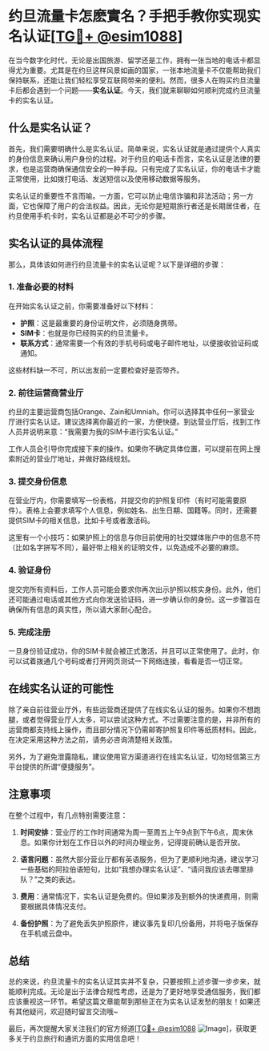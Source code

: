 # 约旦流量卡怎麽實名？手把手教你实现实名认证[[TG💪+ @esim1088](https://t.me/s/esim1088)]

在当今数字化时代，无论是出国旅游、留学还是工作，拥有一张当地的电话卡都显得尤为重要。尤其是在约旦这样风景如画的国家，一张本地流量卡不仅能帮助我们保持联系，还能让我们轻松享受互联网带来的便利。然而，很多人在购买约旦流量卡后都会遇到一个问题——**实名认证**。今天，我们就来聊聊如何顺利完成约旦流量卡的实名认证。

## 什么是实名认证？

首先，我们需要明确什么是实名认证。简单来说，实名认证就是通过提供个人真实的身份信息来确认用户身份的过程。对于约旦的电话卡而言，实名认证是法律的要求，也是运营商确保通信安全的一种手段。只有完成了实名认证，你的电话卡才能正常使用，比如拨打电话、发送短信以及使用移动数据等服务。

实名认证的重要性不言而喻。一方面，它可以防止电信诈骗和非法活动；另一方面，它也保障了用户的合法权益。因此，无论你是短期旅行者还是长期居住者，在约旦使用手机卡时，实名认证都是必不可少的步骤。

## 实名认证的具体流程

那么，具体该如何进行约旦流量卡的实名认证呢？以下是详细的步骤：

### 1. 准备必要的材料

在开始实名认证之前，你需要准备好以下材料：

- **护照**：这是最重要的身份证明文件，必须随身携带。
- **SIM卡**：也就是你已经购买的约旦流量卡。
- **联系方式**：通常需要一个有效的手机号码或电子邮件地址，以便接收验证码或通知。

这些材料缺一不可，所以出发前一定要检查好是否带齐。

### 2. 前往运营商营业厅

约旦的主要运营商包括Orange、Zain和Umniah。你可以选择其中任何一家营业厅进行实名认证。建议选择离你最近的一家，方便快捷。到达营业厅后，找到工作人员并说明来意：“我需要为我的SIM卡进行实名认证。”

工作人员会引导你完成接下来的操作。如果你不确定具体位置，可以提前在网上搜索附近的营业厅地址，并做好路线规划。

### 3. 提交身份信息

在营业厅内，你需要填写一份表格，并提交你的护照复印件（有时可能需要原件）。表格上会要求填写个人信息，例如姓名、出生日期、国籍等。同时，还需要提供SIM卡的相关信息，比如卡号或者激活码。

这里有一个小技巧：如果护照上的信息与你目前使用的社交媒体账户中的信息不符（比如名字拼写不同），最好带上相关的证明文件，以免造成不必要的麻烦。

### 4. 验证身份

提交完所有资料后，工作人员可能会要求你再次出示护照以核实身份。此外，他们还可能通过电话或其他方式向你发送验证码，进一步确认你的身份。这一步骤旨在确保所有信息的真实性，所以请大家耐心配合。

### 5. 完成注册

一旦身份验证成功，你的SIM卡就会被正式激活，并且可以正常使用了。此时，你可以试着拨通几个号码或者打开网页测试一下网络连接，看看是否一切正常。

## 在线实名认证的可能性

除了亲自前往营业厅外，有些运营商还提供了在线实名认证的服务。如果你不想跑腿，或者觉得营业厅人太多，可以尝试这种方式。不过需要注意的是，并非所有的运营商都支持线上操作，而且部分情况下仍需邮寄护照复印件等纸质材料。因此，在决定采用这种方法之前，请务必咨询清楚相关政策。

另外，为了避免泄露隐私，建议使用官方渠道进行在线实名认证，切勿轻信第三方平台提供的所谓“便捷服务”。

## 注意事项

在整个过程中，有几点特别需要注意：

1. **时间安排**：营业厅的工作时间通常为周一至周五上午9点到下午6点，周末休息。如果你计划在工作日以外的时间办理业务，记得提前确认是否开放。
   
2. **语言问题**：虽然大部分营业厅都有英语服务，但为了更顺利地沟通，建议学习一些基础的阿拉伯语短句，比如“我想办理实名认证”、“请问我应该去哪里排队？”之类的表达。

3. **费用**：通常情况下，实名认证是免费的。但如果涉及到额外的快递费用，则需要根据具体情况支付。

4. **备份护照**：为了避免丢失护照原件，建议事先复印几份备用，并将电子版保存在手机或云盘中。

## 总结

总的来说，约旦流量卡的实名认证其实并不复杂，只要按照上述步骤一步步来，就能顺利完成。无论是出于法律合规性考虑，还是为了更好地享受通信服务，我们都应该重视这一环节。希望这篇文章能帮到那些正在为实名认证发愁的朋友！如果还有其他疑问，欢迎随时留言交流哦~

最后，再次提醒大家关注我们的官方频道[[TG💪+ @esim1088](https://t.me/s/esim1088) ![Image](https://i.postimg.cc/4NQfJmqS/Snipaste-2025-05-13-00-14-12.png)]，获取更多关于约旦旅行和通讯方面的实用信息吧！